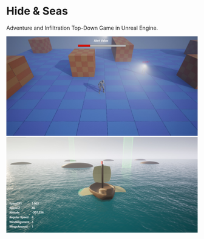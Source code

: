 # Hide & Seas
Adventure and Infiltration Top-Down Game in Unreal Engine.

![screenshot01](Docs/Screenshot01.jpg)
![screenshot02](Docs/Screenshot02.jpg)
